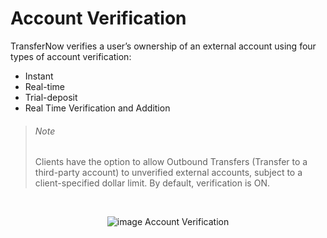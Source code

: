# Account Verification

TransferNow verifies a user’s ownership of an external account using four types of account verification:   

*	Instant
*	Real-time
*	Trial-deposit 
*	Real Time Verification and Addition
 &nbsp;

<!-- theme: info -->
> ###### Note
>
> Clients have the option to allow Outbound Transfers (Transfer to a third-party account) to unverified external accounts, subject to a client-specified dollar limit. By default, verification is ON.

 &nbsp;


<center>

![image](../assets/images/ACH.png)
Account Verification

</center>



